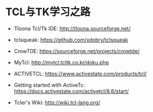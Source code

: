 # TCL与TK学习之路

* Tloona Tcl/Tk IDE: <http://tloona.sourceforge.net/>
* tclsqueak: <https://github.com/xdobry/tclsqueak>
* CrowTDE: <https://sourceforge.net/projects/crowtde/>
* MyTcl: <http://mytcl.tcltk.co.kr/doku.php>

* ACTIVETCL: <https://www.activestate.com/products/tcl/>
* Getting started with ActiveTc: <https://docs.activestate.com/activetcl/8.6/start/>

* Tcler's Wiki: <http://wiki.tcl-lang.org/>
